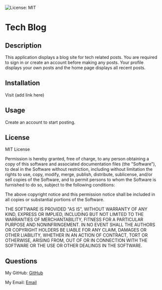 ![License: MIT](https://img.shields.io/badge/License-MIT-yellow.svg)

# Tech Blog 

 ## Description

 This application displays a blog site for tech related posts. You are required to sign in or create an account before making any posts. Your profile displays your own posts and the home page displays all recent posts.

 ## Installation

 Visit (add link here)

 ## Usage

 Create an account to start posting.

  ## License

  MIT License

  Permission is hereby granted, free of charge, to any person obtaining a 
  copy of this software and associated documentation files (the "Software"), to 
  deal in the Software without restriction, including without limitation the 
  rights to use, copy, modify, merge, publish, distribute, sublicense, and/or 
  sell copies of the Software, and to permit persons to whom the Software is
  furnished to do so, subject to the following conditions:

  The above copyright notice and this permission notice shall be included in all
  copies or substantial portions of the Software.

  THE SOFTWARE IS PROVIDED "AS IS", WITHOUT WARRANTY OF ANY KIND, EXPRESS OR
  IMPLIED, INCLUDING BUT NOT LIMITED TO THE WARRANTIES OF MERCHANTABILITY,
  FITNESS FOR A PARTICULAR PURPOSE AND NONINFRINGEMENT. IN NO EVENT SHALL THE
  AUTHORS OR COPYRIGHT HOLDERS BE LIABLE FOR ANY CLAIM, DAMAGES OR OTHER
  LIABILITY, WHETHER IN AN ACTION OF CONTRACT, TORT OR OTHERWISE, ARISING FROM,
  OUT OF OR IN CONNECTION WITH THE SOFTWARE OR THE USE OR OTHER DEALINGS IN THE
  SOFTWARE.

 ## Questions

 My GitHub: [GitHub](https://github.com/samanthagard13)
 
 My Email: [Email](samantha.gard13@gmail.com)